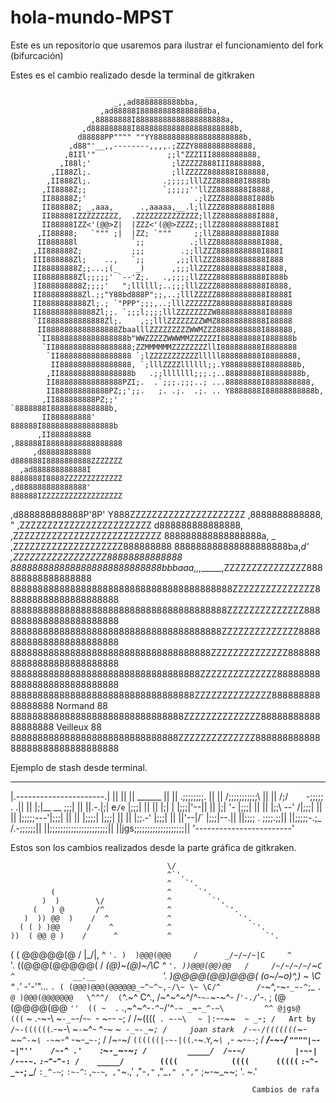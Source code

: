 # hola-mundo-MPST
Este es un repositorio que usaremos para ilustrar el funcionamiento del fork (bifurcación)

Estes es el cambio realizado desde la terminal de gitkraken

                                  _______
                           _,,ad8888888888bba,_
                        ,ad88888I888888888888888ba,
                      ,88888888I88888888888888888888a,
                    ,d888888888I8888888888888888888888b,
                   d88888PP"""" ""YY88888888888888888888b,
                 ,d88"'__,,--------,,,,.;ZZZY8888888888888,
                ,8IIl'"                ;;l"ZZZIII8888888888,
               ,I88l;'                  ;lZZZZZ888III8888888,
             ,II88Zl;.                  ;llZZZZZ888888I888888,
            ,II888Zl;.                .;;;;;lllZZZ888888I8888b
           ,II8888Z;;                 `;;;;;''llZZ8888888I8888,
           II88888Z;'                        .;lZZZ8888888I888b
           II88888Z; _,aaa,      .,aaaaa,__.l;llZZZ88888888I888
           II88888IZZZZZZZZZ,  .ZZZZZZZZZZZZZZ;llZZ88888888I888,
           II88888IZZ<'(@@>Z|  |ZZZ<'(@@>ZZZZ;;llZZ888888888I88I
          ,II88888;   `""" ;|  |ZZ; `"""     ;;llZ8888888888I888
          II888888l            `;;          .;llZZ8888888888I888,
         ,II888888Z;           ;;;        .;;llZZZ8888888888I888I
         III888888Zl;    ..,   `;;       ,;;lllZZZ88888888888I888
         II88888888Z;;...;(_    _)      ,;;;llZZZZ88888888888I888,
         II88888888Zl;;;;;' `--'Z;.   .,;;;;llZZZZ88888888888I888b
         ]I888888888Z;;;;'   ";llllll;..;;;lllZZZZ88888888888I8888,
         II888888888Zl.;;"Y88bd888P";;,..;lllZZZZZ88888888888I8888I
         II8888888888Zl;.; `"PPP";;;,..;lllZZZZZZZ88888888888I88888
         II888888888888Zl;;. `;;;l;;;;lllZZZZZZZZW88888888888I88888
         `II8888888888888Zl;.    ,;;lllZZZZZZZZWMZ88888888888I88888
          II8888888888888888ZbaalllZZZZZZZZZWWMZZZ8888888888I888888,
          `II88888888888888888b"WWZZZZZWWWMMZZZZZZI888888888I888888b
           `II88888888888888888;ZZMMMMMMZZZZZZZZllI888888888I8888888
            `II8888888888888888 `;lZZZZZZZZZZZlllll888888888I8888888,
             II8888888888888888, `;lllZZZZllllll;;.Y88888888I8888888b,
            ,II8888888888888888b   .;;lllllll;;;.;..88888888I88888888b,
            II888888888888888PZI;.  .`;;;.;;;..; ...88888888I8888888888,
            II888888888888PZ;;';;.   ;. .;.  .;. .. Y8888888I88888888888b,
           ,II888888888PZ;;'                        `8888888I8888888888888b,
           II888888888'                              888888I8888888888888888b
          ,II888888888                              ,888888I88888888888888888
         ,d88888888888                              d888888I8888888888ZZZZZZZ
      ,ad888888888888I                              8888888I8888ZZZZZZZZZZZZZ
    ,d888888888888888'                              888888IZZZZZZZZZZZZZZZZZZ
  ,d888888888888P'8P'                               Y888ZZZZZZZZZZZZZZZZZZZZZ
 ,8888888888888,  "                                 ,ZZZZZZZZZZZZZZZZZZZZZZZZ
d888888888888888,                                ,ZZZZZZZZZZZZZZZZZZZZZZZZZZZ
888888888888888888a,      _                    ,ZZZZZZZZZZZZZZZZZZZZ888888888
888888888888888888888ba,_d'                  ,ZZZZZZZZZZZZZZZZZ88888888888888
8888888888888888888888888888bbbaaa,,,______,ZZZZZZZZZZZZZZZ888888888888888888
88888888888888888888888888888888888888888ZZZZZZZZZZZZZZZ888888888888888888888
8888888888888888888888888888888888888888ZZZZZZZZZZZZZZ88888888888888888888888
888888888888888888888888888888888888888ZZZZZZZZZZZZZZ888888888888888888888888
8888888888888888888888888888888888888ZZZZZZZZZZZZZZ88888888888888888888888888
88888888888888888888888888888888888ZZZZZZZZZZZZZZ8888888888888888888888888888
8888888888888888888888888888888888ZZZZZZZZZZZZZZ88888888888888888 Normand  88
88888888888888888888888888888888ZZZZZZZZZZZZZZ8888888888888888888 Veilleux 88
8888888888888888888888888888888ZZZZZZZZZZZZZZ88888888888888888888888888888888

Ejemplo de stash desde terminal.

 ________________________
|.----------------------.|
||                      ||
||       ______         ||
||     .;;;;;;;;.       ||
||    /;;;;;;;;;;;\     ||
||   /;/`    `-;;;;; . .||
||   |;|__  __  \;;;|   ||
||.-.|;| e`/e`  |;;;|   ||
||   |;|  |     |;;;|'--||
||   |;|  '-    |;;;|   ||
||   |;;\ --'  /|;;;|   ||
||   |;;;;;---'\|;;;|   ||
||   |;;;;|     |;;;|   ||
||   |;;.-'     |;;;|   ||
||'--|/`        |;;;|--.||
||;;;;    .     ;;;;.\;;||
||;;;;;-.;_    /.-;;;;;;||
||;;;;;;;;;;;;;;;;;;;;;;||
||jgs;;;;;;;;;;;;;;;;;;;||
'------------------------'

Estos son los cambios realizados desde la parte gráfica de gitkraken.

                                       \/
                                       ^`'.
                                       ^   `'.
             (                         ^      `'.
           )  )        \/              ^         `'.
         (   ) @       /^              ^            `'.
       )  )) @@  )    /  ^             ^               `'.
      ( ( ) )@@      /    ^            ^                  `'.
    ))  ( @@ @ )    /      ^           ^                     `'.
   ( ( @@@@@(@     /       |\_/|,      ^                        `'.
  )  )@@@(@@@     /      _/~/~/~|C     ^                           `'.
((@@@(@@@@@(     /     _(@)~(@)~/\C    ^                              `'.
  ))@@@(@@)@@   /     /~/~/~/~/`\~`C   ^             __.__               `'.
   )@@@@(@@)@@@(     (o~/~o)^,) \~ \C  ^          .' -_'-'"...             `.
    ( (@@@)@@@(@@@@@@_~^~^~,-/\~ \~ \C/^        /`-~^,-~-`_~-^`;_           `.
      @ )@@@(@@@@@@@   \^^^/  (`^\.~^ C^.,  /~^~^~^/_^-_`~-`~-~^\- /`'-./`'-. ;
       (@ (@@@@(@@      `''  (( ~  .` .,~^~^-`-^~`/'^`-~ _`~-`_^-~\         ^^
           @jgs@             (((` ~ .-~-\ ~`-_~`-/_-`~ `- ~-_- `~`;
          /                 /~((((` . ~-~\` `  ~ |:`-_-~_~`  ~ _`-`;
         /   Art by        /~-((((((`.\-~-\ ~`-`~^\- ^_-~ ~` -_~-_`~`;
        /     joan stark  /-~-/(((((((`\~-~\~`^-`~`\ -~`~\-^ -_~-_`~-`;
       /                 /~-~/  `((((((|-~-|((`.-~.`Y`_,~`\ `,- ~-_`~-`;
      /              ___/-~-/     `""""|~-~|"''    /~-^ .'    `:~`-_`~-~`;
     /         _____/  /~-~/           |-~-|      /-~-~.`      `:~^`-_`^-:
    /    _____/        ((((            ((((      (((((`           `:~^-_~-`;
    \___/                                                          `:_^-~`;
                                                                    `:~-^`:
                                                                  ,`~-~`,`
                                                                 ,"`~.,'
                                                               ,"-`,"`
                                                             ,"_`,"
                                                            ,","`
                                                         ;~-~_~~;
                                                          '. ~.'

                                                          Cambios de rafa
